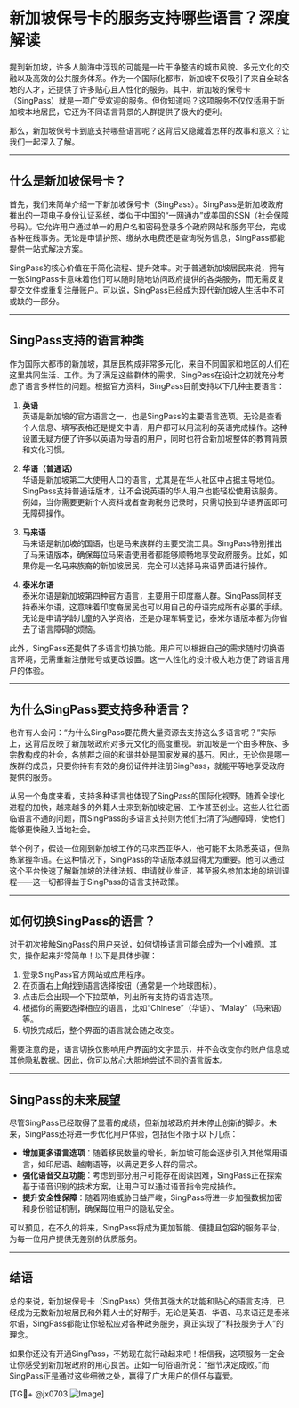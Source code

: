 # 新加坡保号卡的服务支持哪些语言？深度解读

提到新加坡，许多人脑海中浮现的可能是一片干净整洁的城市风貌、多元文化的交融以及高效的公共服务体系。作为一个国际化都市，新加坡不仅吸引了来自全球各地的人才，还提供了许多贴心且人性化的服务。其中，新加坡的保号卡（SingPass）就是一项广受欢迎的服务。但你知道吗？这项服务不仅仅适用于新加坡本地居民，它还为不同语言背景的人群提供了极大的便利。

那么，新加坡保号卡到底支持哪些语言呢？这背后又隐藏着怎样的故事和意义？让我们一起深入了解。

---

## 什么是新加坡保号卡？

首先，我们来简单介绍一下新加坡保号卡（SingPass）。SingPass是新加坡政府推出的一项电子身份认证系统，类似于中国的“一网通办”或美国的SSN（社会保障号码）。它允许用户通过单一的用户名和密码登录多个政府网站和服务平台，完成各种在线事务。无论是申请护照、缴纳水电费还是查询税务信息，SingPass都能提供一站式解决方案。

SingPass的核心价值在于简化流程、提升效率。对于普通新加坡居民来说，拥有一张SingPass卡意味着他们可以随时随地访问政府提供的各类服务，而无需反复提交文件或重复注册账户。可以说，SingPass已经成为现代新加坡人生活中不可或缺的一部分。

---

## SingPass支持的语言种类

作为国际大都市的新加坡，其居民构成非常多元化，来自不同国家和地区的人们在这里共同生活、工作。为了满足这些群体的需求，SingPass在设计之初就充分考虑了语言多样性的问题。根据官方资料，SingPass目前支持以下几种主要语言：

1. **英语**  
   英语是新加坡的官方语言之一，也是SingPass的主要语言选项。无论是查看个人信息、填写表格还是提交申请，用户都可以用流利的英语完成操作。这种设置无疑方便了许多以英语为母语的用户，同时也符合新加坡整体的教育背景和文化习惯。

2. **华语（普通话）**  
   华语是新加坡第二大使用人口的语言，尤其是在华人社区中占据主导地位。SingPass支持普通话版本，让不会说英语的华人用户也能轻松使用该服务。例如，当你需要更新个人资料或者查询税务记录时，只需切换到华语界面即可无障碍操作。

3. **马来语**  
   马来语是新加坡的国语，也是马来族群的主要交流工具。SingPass特别推出了马来语版本，确保每位马来语使用者都能够顺畅地享受政府服务。比如，如果你是一名马来族裔的新加坡居民，完全可以选择马来语界面进行操作。

4. **泰米尔语**  
   泰米尔语是新加坡第四种官方语言，主要用于印度裔人群。SingPass同样支持泰米尔语，这意味着印度裔居民也可以用自己的母语完成所有必要的手续。无论是申请学龄儿童的入学资格，还是办理车辆登记，泰米尔语版本都为你省去了语言障碍的烦恼。

此外，SingPass还提供了多语言切换功能。用户可以根据自己的需求随时切换语言环境，无需重新注册账号或更改设置。这一人性化的设计极大地方便了跨语言用户的体验。

---

## 为什么SingPass要支持多种语言？

也许有人会问：“为什么SingPass要花费大量资源去支持这么多语言呢？”实际上，这背后反映了新加坡政府对多元文化的高度重视。新加坡是一个由多种族、多宗教构成的社会，各族群之间的和谐共处是国家发展的基石。因此，无论你是哪一族群的成员，只要你持有有效的身份证件并注册SingPass，就能平等地享受政府提供的服务。

从另一个角度来看，支持多种语言也体现了SingPass的国际化视野。随着全球化进程的加快，越来越多的外籍人士来到新加坡定居、工作甚至创业。这些人往往面临语言不通的问题，而SingPass的多语言支持则为他们扫清了沟通障碍，使他们能够更快融入当地社会。

举个例子，假设一位刚到新加坡工作的马来西亚华人，他可能不太熟悉英语，但熟练掌握华语。在这种情况下，SingPass的华语版本就显得尤为重要。他可以通过这个平台快速了解新加坡的法律法规、申请就业准证，甚至报名参加本地的培训课程——这一切都得益于SingPass的语言支持政策。

---

## 如何切换SingPass的语言？

对于初次接触SingPass的用户来说，如何切换语言可能会成为一个小难题。其实，操作起来非常简单！以下是具体步骤：

1. 登录SingPass官方网站或应用程序。
2. 在页面右上角找到语言选择按钮（通常是一个地球图标）。
3. 点击后会出现一个下拉菜单，列出所有支持的语言选项。
4. 根据你的需要选择相应的语言，比如“Chinese”（华语）、“Malay”（马来语）等。
5. 切换完成后，整个界面的语言就会随之改变。

需要注意的是，语言切换仅影响用户界面的文字显示，并不会改变你的账户信息或其他隐私数据。因此，你可以放心大胆地尝试不同的语言版本。

---

## SingPass的未来展望

尽管SingPass已经取得了显著的成绩，但新加坡政府并未停止创新的脚步。未来，SingPass还将进一步优化用户体验，包括但不限于以下几点：

- **增加更多语言选项**：随着移民数量的增长，新加坡可能会逐步引入其他常用语言，如印尼语、越南语等，以满足更多人群的需求。
- **强化语音交互功能**：考虑到部分用户可能存在阅读困难，SingPass正在探索基于语音识别的技术方案，让用户可以通过语音指令完成操作。
- **提升安全性保障**：随着网络威胁日益严峻，SingPass将进一步加强数据加密和身份验证机制，确保每位用户的隐私安全。

可以预见，在不久的将来，SingPass将成为更加智能、便捷且包容的服务平台，为每一位用户提供无差别的优质服务。

---

## 结语

总的来说，新加坡保号卡（SingPass）凭借其强大的功能和贴心的语言支持，已经成为无数新加坡居民和外籍人士的好帮手。无论是英语、华语、马来语还是泰米尔语，SingPass都能让你轻松应对各种政务服务，真正实现了“科技服务于人”的理念。

如果你还没有开通SingPass，不妨现在就行动起来吧！相信我，这项服务一定会让你感受到新加坡政府的用心良苦。正如一句俗语所说：“细节决定成败。”而SingPass正是通过这些细微之处，赢得了广大用户的信任与喜爱。

[TG💪+ @jx0703 ![Image](https://github.com/user-attachments/assets/dbca1d08-cadb-493c-b0ec-ad6f7a83f270)]
